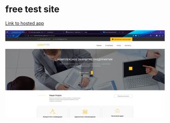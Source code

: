 # free test site

[Link to hosted app](https://rubchenkoartem.github.io/freetestsite/)

![Preview for the Web Site](./Design/accordingtothelayout.jpg)
